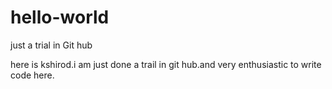 # hello-world
just a trial in Git hub

here is kshirod.i am just done a trail in git hub.and very enthusiastic to write code here.
